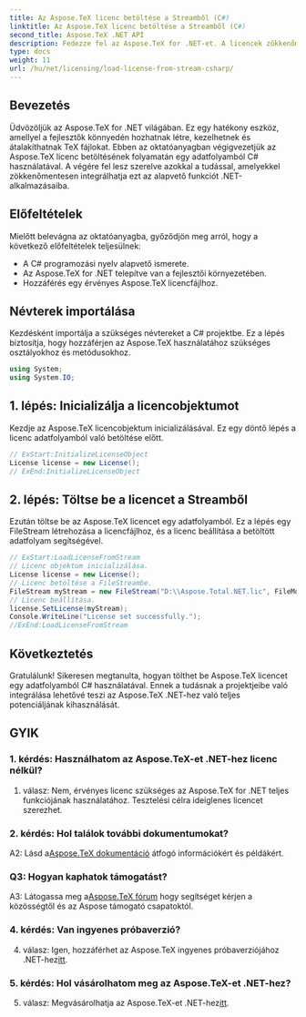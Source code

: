 ```yaml
---
title: Az Aspose.TeX licenc betöltése a Streamből (C#)
linktitle: Az Aspose.TeX licenc betöltése a Streamből (C#)
second_title: Aspose.TeX .NET API
description: Fedezze fel az Aspose.TeX for .NET-et. A licencek zökkenőmentes betöltése, a dokumentumfeldolgozás javítása. Tekintse meg az oktatóanyagot a lépésenkénti útmutatásért.
type: docs
weight: 11
url: /hu/net/licensing/load-license-from-stream-csharp/
---
```

## Bevezetés

Üdvözöljük az Aspose.TeX for .NET világában. Ez egy hatékony eszköz, amellyel a fejlesztők könnyedén hozhatnak létre, kezelhetnek és átalakíthatnak TeX fájlokat. Ebben az oktatóanyagban végigvezetjük az Aspose.TeX licenc betöltésének folyamatán egy adatfolyamból C# használatával. A végére fel lesz szerelve azokkal a tudással, amelyekkel zökkenőmentesen integrálhatja ezt az alapvető funkciót .NET-alkalmazásaiba.

## Előfeltételek

Mielőtt belevágna az oktatóanyagba, győződjön meg arról, hogy a következő előfeltételek teljesülnek:

- A C# programozási nyelv alapvető ismerete.
- Az Aspose.TeX for .NET telepítve van a fejlesztői környezetében.
- Hozzáférés egy érvényes Aspose.TeX licencfájlhoz.

## Névterek importálása

Kezdésként importálja a szükséges névtereket a C# projektbe. Ez a lépés biztosítja, hogy hozzáférjen az Aspose.TeX használatához szükséges osztályokhoz és metódusokhoz.

```csharp
using System;
using System.IO;
```

## 1. lépés: Inicializálja a licencobjektumot

Kezdje az Aspose.TeX licencobjektum inicializálásával. Ez egy döntő lépés a licenc adatfolyamból való betöltése előtt.

```csharp
// ExStart:InitializeLicenseObject
License license = new License();
// ExEnd:InitializeLicenseObject
```

## 2. lépés: Töltse be a licencet a Streamből

Ezután töltse be az Aspose.TeX licencet egy adatfolyamból. Ez a lépés egy FileStream létrehozása a licencfájlhoz, és a licenc beállítása a betöltött adatfolyam segítségével.

```csharp
// ExStart:LoadLicenseFromStream
// Licenc objektum inicializálása.
License license = new License();
// Licenc betöltése a FileStreambe.
FileStream myStream = new FileStream("D:\\Aspose.Total.NET.lic", FileMode.Open);
// Licenc beállítása.
license.SetLicense(myStream);
Console.WriteLine("License set successfully.");
//ExEnd:LoadLicenseFromStream
```

## Következtetés

Gratulálunk! Sikeresen megtanulta, hogyan tölthet be Aspose.TeX licencet egy adatfolyamból C# használatával. Ennek a tudásnak a projektjeibe való integrálása lehetővé teszi az Aspose.TeX .NET-hez való teljes potenciáljának kihasználását.

## GYIK

### 1. kérdés: Használhatom az Aspose.TeX-et .NET-hez licenc nélkül?

1. válasz: Nem, érvényes licenc szükséges az Aspose.TeX for .NET teljes funkciójának használatához. Tesztelési célra ideiglenes licencet szerezhet.

### 2. kérdés: Hol találok további dokumentumokat?

 A2: Lásd a[Aspose.TeX dokumentáció](https://reference.aspose.com/tex/net/) átfogó információkért és példákért.

### Q3: Hogyan kaphatok támogatást?

 A3: Látogassa meg a[Aspose.TeX fórum](https://forum.aspose.com/c/tex/47) hogy segítséget kérjen a közösségtől és az Aspose támogató csapatoktól.

### 4. kérdés: Van ingyenes próbaverzió?

4. válasz: Igen, hozzáférhet az Aspose.TeX ingyenes próbaverziójához .NET-hez[itt](https://releases.aspose.com/).

### 5. kérdés: Hol vásárolhatom meg az Aspose.TeX-et .NET-hez?

 5. válasz: Megvásárolhatja az Aspose.TeX-et .NET-hez[itt](https://purchase.aspose.com/buy).